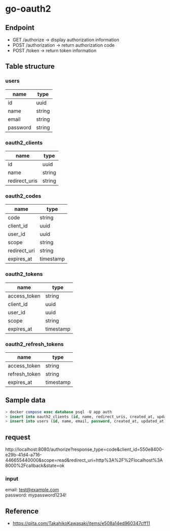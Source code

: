 # go-oauth2

## Endpoint

- GET /authorize -> display authorization information
- POST /authorization -> return authorization code
- POST /token -> return token information

## Table structure

### users

| name     | type   |
| -------- | ------ |
| id       | uuid   |
| name     | string |
| email    | string |
| password | string |

### oauth2_clients

| name          | type   |
| ------------- | ------ |
| id            | uuid   |
| name          | string |
| redirect_uris | string |

### oauth2_codes

| name         | type      |
| ------------ | --------- |
| code         | string    |
| client_id    | uuid      |
| user_id      | uuid      |
| scope        | string    |
| redirect_uri | string    |
| expires_at   | timestamp |

### oauth2_tokens

| name         | type      |
| ------------ | --------- |
| access_token | string    |
| client_id    | uuid      |
| user_id      | uuid      |
| scope        | string    |
| expires_at   | timestamp |

### oauth2_refresh_tokens

| name          | type      |
| ------------- | --------- |
| access_token  | string    |
| refresh_token | string    |
| expires_at    | timestamp |

## Sample data

```sql
> docker compose exec database psql -U app auth
> insert into oauth2_clients (id, name, redirect_uris, created_at, updated_at) values ('550e8400-e29b-41d4-a716-446655440000', 'test client', 'http://localhost:8000/callback', now(), now());
> insert into users (id, name, email, password, created_at, updated_at) values ('4E77D89C-F28E-4232-BAC0-4ABB31B94590', 'test user', 'test@example.com', '$2a$10$LOzS79niq4E.hu8aib4GeuXVSII9OsYB.ReF/.BjqItfhaSnzWba6', now(), now());
```

## request

http://localhost:8080/authorize?response_type=code&client_id=550e8400-e29b-41d4-a716-446655440000&scope=read&redirect_uri=http%3A%2F%2Flocalhost%3A8000%2Fcallback&state=ok

### input

email: test@example.com  
password: mypassword1234!

## Reference

- <https://qiita.com/TakahikoKawasaki/items/e508a14ed960347cff11>
